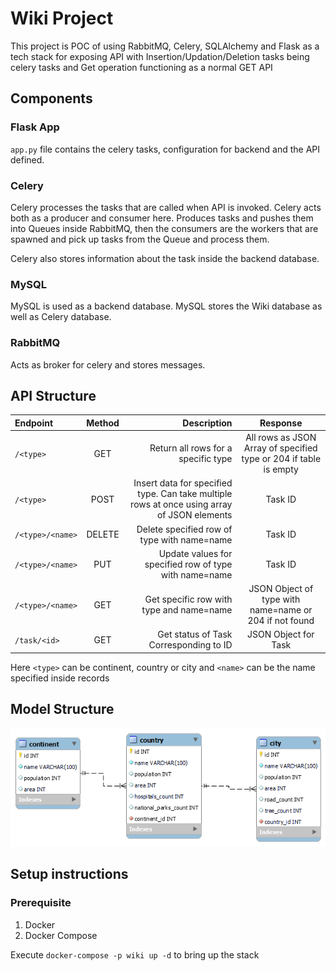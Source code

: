 # Wiki Project

This project is POC of using RabbitMQ, Celery, SQLAlchemy and Flask as a tech stack for exposing API with Insertion/Updation/Deletion tasks being celery tasks and Get operation functioning as a normal GET API

## Components

### Flask App

`app.py` file contains the celery tasks, configuration for backend and the API defined.

### Celery

Celery processes the tasks that are called when API is invoked. Celery acts both as a producer and consumer here. Produces tasks and pushes them into Queues inside RabbitMQ, then the consumers are the workers that are spawned and pick up tasks from the Queue and process them.

Celery also stores information about the task inside the backend database.

### MySQL

MySQL is used as a backend database. MySQL stores the Wiki database as well as Celery database.

### RabbitMQ

Acts as broker for celery and stores messages.

## API Structure

| Endpoint         | Method |                                                                                 Description |                             Response                              |
| :--------------- | :----: | ------------------------------------------------------------------------------------------: | :---------------------------------------------------------------: |
| `/<type>`        |  GET   |                                                         Return all rows for a specific type | All rows as JSON Array of specified type or 204 if table is empty |
| `/<type>`        |  POST  | Insert data for specified type. Can take multiple rows at once using array of JSON elements |                              Task ID                              |
| `/<type>/<name>` | DELETE |                                                 Delete specified row of type with name=name |                              Task ID                              |
| `/<type>/<name>` |  PUT   |                                      Update values for specified row of type with name=name |                              Task ID                              |
| `/<type>/<name>` |  GET   |                                                    Get specific row with type and name=name |      JSON Object of type with name=name or 204 if not found       |
| `/task/<id>`     |  GET   |                                                      Get status of Task Corresponding to ID |                       JSON Object for Task                        |

Here `<type>` can be continent, country or city and `<name>` can be the name specified inside records

## Model Structure

![ER](ERDiagram.png)

## Setup instructions

### Prerequisite

1. Docker
2. Docker Compose

Execute `docker-compose -p wiki up -d` to bring up the stack
